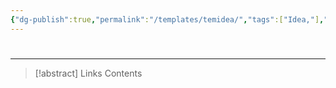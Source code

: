 ```yaml
---
{"dg-publish":true,"permalink":"/templates/temidea/","tags":["Idea,"],"noteIcon":"","created":"2023-08-22T23:49:27.944-05:00","updated":"2023-08-25T23:43:48.063-05:00"}
---
```



#

- - - 
> [!abstract] Links
> Contents
